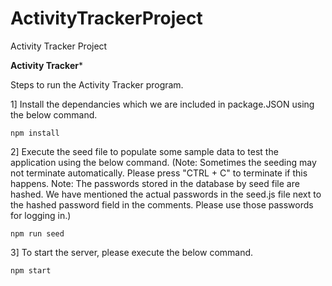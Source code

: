# ActivityTrackerProject
Activity Tracker Project 

************Activity Tracker*************

Steps to run the Activity Tracker program.

1] Install the dependancies which we are included in package.JSON using the below command.
	
	npm install
	
2] Execute the seed file to populate some sample data to test the application using the below command.
	(Note: Sometimes the seeding may not terminate automatically. Please press "CTRL + C" to terminate if this happens.
	 Note: The passwords stored in the database by seed file are hashed. We have mentioned the actual passwords in the seed.js file 
		next to the hashed password field in the comments. Please use those passwords for logging in.)
	
	npm run seed

3] To start the server, please execute the below command.

	npm start
